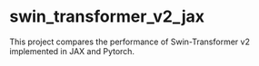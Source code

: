 # swin_transformer_v2_jax
This project compares the performance of Swin-Transformer v2 implemented in JAX and Pytorch.
